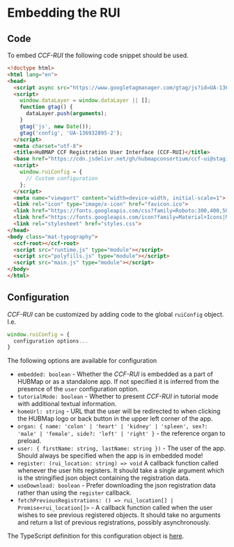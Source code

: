 # Embedding the RUI

## Code

To embed *CCF-RUI* the following code snippet should be used.

```html
<!doctype html>
<html lang="en">
<head>
  <script async src="https://www.googletagmanager.com/gtag/js?id=UA-136932895-2"></script>
  <script>
    window.dataLayer = window.dataLayer || [];
    function gtag() {
      dataLayer.push(arguments);
    }
    gtag('js', new Date());
    gtag('config', 'UA-136932895-2');
  </script>
  <meta charset="utf-8">
  <title>HuBMAP CCF Registration User Interface (CCF-RUI)</title>
  <base href="https://cdn.jsdelivr.net/gh/hubmapconsortium/ccf-ui@staging/rui/">
  <script>
    window.ruiConfig = {
      // Custom configuration
    };
  </script>
  <meta name="viewport" content="width=device-width, initial-scale=1">
  <link rel="icon" type="image/x-icon" href="favicon.ico">
  <link href="https://fonts.googleapis.com/css?family=Roboto:300,400,500&amp;display=swap" rel="stylesheet">
  <link href="https://fonts.googleapis.com/icon?family=Material+Icons|Material+Icons+Sharp" rel="stylesheet">
  <link rel="stylesheet" href="styles.css">
</head>
<body class="mat-typography">
  <ccf-root></ccf-root>
  <script src="runtime.js" type="module"></script>
  <script src="polyfills.js" type="module"></script>
  <script src="main.js" type="module"></script>
</body>
</html>
```

## Configuration

*CCF-RUI* can be customized by adding code to the global `ruiConfig` object. I.e.

```js
window.ruiConfig = {
  configuration options...
}
```

The following options are available for configuration

- `embedded: boolean` - Whether the *CCF-RUI* is embedded as a part of HUBMap or as a standalone app. If not specified it is inferred from the presence of the `user` configuration option.
- `tutorialMode: boolean` - Whether to present *CCF-RUI* in tutorial mode with additional textual information.
- `homeUrl: string` - URL that the user will be redirected to when clicking the HUBMap logo or back button in the upper left corner of the app.
- `organ: { name: 'colon' | 'heart' | 'kidney' | 'spleen', sex?: 'male' | 'female', side?: 'left' | 'right' }` - the reference organ to preload.
- `user: { firstName: string, lastName: string })` - The user of the app. Should always be specified when the app is in embedded mode!
- `register: (rui_location: string) => void` A callback function called whenever the user hits registers. It should take a single argument which is the stringified json object containing the registration data.
- `useDownload: boolean` - Prefer downloading the json registration data rather than using the `register` callback.
- `fetchPreviousRegistrations: () => rui_location[] | Promise<rui_location[]>` - A callback function called when the user wishes to see previous registered objects. It should take no arguments and return a list of previous registrations, possibly asynchronously.

The TypeScript definition for this configuration object is [here](projects/ccf-rui/src/app/core/services/config/config.ts).
